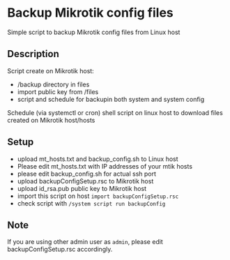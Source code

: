 # Backup Mikrotik config files
Simple script to backup Mikrotik config files from Linux host

## Description
Script create on Mikrotik host:
* /backup directory in files
* import public key from /files
* script and schedule for backupin both system and system config

Schedule (via systemctl or cron) shell script on linux host to download files created on Mikrotik host/hosts

## Setup
* upload mt_hosts.txt and backup_config.sh to Linux host
* Please edit mt_hosts.txt with IP addresses of your mtik hosts
* please edit backup_config.sh for actual ssh port
* upload backupConfigSetup.rsc to Mikrotik host
* upload id_rsa.pub public key to Mikrotik host
* import this script on host `import backupConfigSetup.rsc`
* check script with `/system script run backupConfig`

## Note
If you are using other admin user as `admin`, please edit backupConfigSetup.rsc accordingly.

